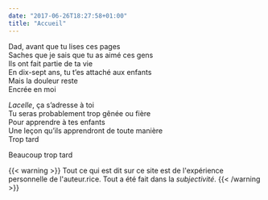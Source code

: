 ```yaml
---
date: "2017-06-26T18:27:58+01:00"
title: "Accueil"
---
```


Dad, avant que tu lises ces pages  
Saches que je sais que tu as aimé ces gens  
Ils ont fait partie de ta vie  
En dix-sept ans, tu t’es attaché aux enfants  
Mais la douleur reste  
Encrée en moi  

*Lacelle*, ça s’adresse à toi  
Tu seras probablement trop gênée ou fière  
Pour apprendre à tes enfants  
Une leçon qu’ils apprendront de toute manière  
Trop tard  

Beaucoup trop tard

{{< warning >}}
Tout ce qui est dit sur ce site est de l'expérience personnelle de l'auteur.rice. Tout a été fait dans la *subjectivité*. 
{{< /warning >}}